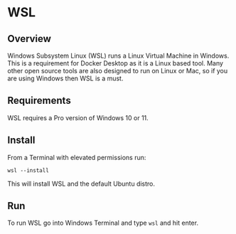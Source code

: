 # WSL

## Overview
Windows Subsystem Linux (WSL) runs a Linux Virtual Machine in Windows. This is a requirement for Docker Desktop as it is a Linux based tool. Many other open source tools are also designed to run on Linux or Mac, so if you are using Windows then WSL is a must.

## Requirements

WSL requires a Pro version of Windows 10 or 11.

## Install
From a Terminal with elevated permissions run:
```
wsl --install
```
This will install WSL and the default Ubuntu distro.

## Run

To run WSL go into Windows Terminal and type `wsl` and hit enter.